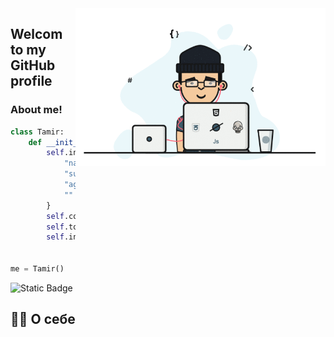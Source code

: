 <img align='right' src="assets/1.gif" width="400">

## Welcom to my GitHub profile 
### About me!
```python
class Tamir:
    def __init__(self):
        self.info={
            "name": "Tamir",
            "surname": "Mandreev",
            "age": 27,
            ""
        }
        self.code=["Python"]
        self.tools=["Django"]
        self.interest=("Problem Solving","Chess")
        
        
me = Tamir()
```



![Static Badge](https://img.shields.io/badge/%D0%92%D0%9A%D0%BE%D0%BD%D1%82%D0%B0%D0%BA%D1%82%D0%B5-blue?style=flat&logo=vk&logoColor=white)




## 👩‍💻 О себе

